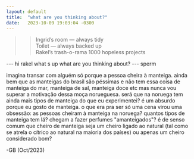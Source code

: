 ```yaml
---
layout: default
title:  "what are you thinking about?"
date:   2023-10-09 19:03:04 -0300
---
```

  
>> Ingrid’s room — always tidy  
>> Toilet — always backed up  
>> Rakel’s trash-o-rama 1000 hopeless projects  
  
--- hi rakel
  what s up
  what are you thinking about?
--- sperm 
   
imagina transar com alguém só porque a pessoa cheira à manteiga. ainda bem que as manteigas do brasil são péssimas e não tem essa coisa de manteiga do mar, manteiga de sal, manteiga doce etc mas nunca vou superar a motivação dessa moça norueguesa. será que na noruega tem ainda mais tipos de manteiga do que eu experimentei? é um absurdo porque eu gosto de manteiga. o que era pra ser só uma cena virou uma obsessão: as pessoas cheiram à manteiga na noruega? quantos tipos de manteiga tem lá? chegam a fazer perfumes "amanteigados"? é de senso comum que cheiro de manteiga seja um cheiro ligado ao natural (tal como se atrela o cítrico ao natural na maioria dos países) ou apenas um cheiro considerado bom?
  
-GB (Oct/2023)
